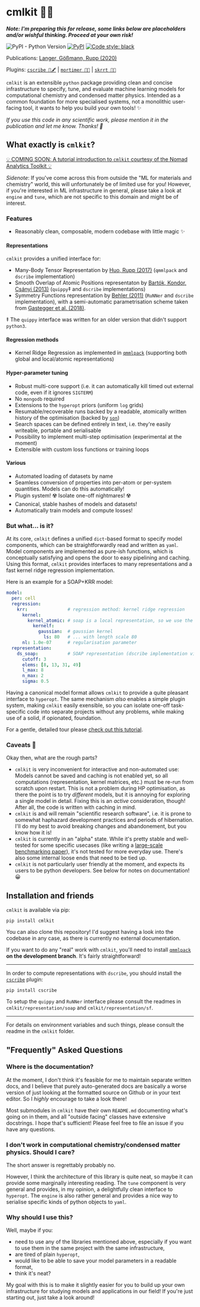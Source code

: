 # cmlkit 🐫🧰

***Note: I'm preparing this for release, some links below are placeholders and/or wishful thinking. Proceed at your own risk!***

![PyPI - Python Version](https://img.shields.io/pypi/pyversions/cmlkit.svg) [![PyPI](https://img.shields.io/pypi/v/cmlkit.svg)](https://pypi.org/project/cmlkit/) [![Code style: black](https://img.shields.io/badge/code%20style-black-000000.svg)](https://github.com/python/black) 

Publications: [Langer, Gößmann, Rupp (2020)](https://marcel.science/repbench)

Plugins: [`cscribe 🐫🖋️`](https://github.com/sirmarcel/cscribe) | [`mortimer 🎩⏰`](https://gitlab.com/sirmarcel/mortimer) | [`skrrt 🚗💨`](https://gitlab.com/sirmarcel/skrrt)

`cmlkit` is an extensible `python` package providing clean and concise infrastructure to specify, tune, and evaluate machine learning models for computational chemistry and condensed matter physics. Intended as a common foundation for more specialised systems, not a monolithic user-facing tool, it wants to help you build your own tools! ✨

*If you use this code in any scientific work, please mention it in the publication and let me know. Thanks! 🐫*

## What exactly is `cmlkit`?

[💡 COMING SOON: A tutorial introduction to `cmlkit` courtesy of the Nomad Analytics Toolkit 💡](https://nomad-coe.eu)

*Sidenote*: If you've come across this from outside the "ML for materials and chemistry" world, this will unfortunately be of limited use for you! However, if you're interested in ML infrastructure in general, please take a look at `engine` and `tune`, which are not specific to this domain and might be of interest.

### Features

- Reasonably clean, composable, modern codebase with little magic ✨

#### Representations

`cmlkit` provides a unified interface for:

- Many-Body Tensor Representation by [Huo, Rupp (2017)](https://arxiv.org/abs/1704.06439) (`qmmlpack` and `dscribe` implementation)
- Smooth Overlap of Atomic Positions representaton by [Bartók, Kondor, Csányi (2013)](https://doi.org/10.1103/PhysRevB.87.184115) (`quippy`‡ and `dscribe` implementations)
- Symmetry Functions representation by [Behler (2011)](https://doi.org/10.1063/1.3553717) (`RuNNer` and `dscribe` implementation), with a semi-automatic parametrisation scheme taken from [Gastegger et al. (2018)](https://doi.org/10.1063/1.5019667).

‡ The `quippy` interface was written for an older version that didn't support `python3`.

#### Regression methods

- Kernel Ridge Regression as implemented in [`qmmlpack`](https://gitlab.com/qmml/qmmlpack) (supporting both global and local/atomic representations)

#### Hyper-parameter tuning

- Robust multi-core support (i.e. it can automatically kill timed out external code, even if it ignores `SIGTERM`)
- No `mongodb` required
- Extensions to the `hyperopt` priors (uniform `log` grids)
- Resumable/recoverable runs backed by a readable, atomically written history of the optimisation (backed by [`son`](https://github.com/flokno/son))
- Search spaces can be defined entirely in text, i.e. they're easily writeable, portable and serialisable
- Possibility to implement multi-step optimisation (experimental at the moment)
- Extensible with custom loss functions or training loops

#### Various

- Automated loading of datasets by name
- Seamless conversion of properties into per-atom or per-system quantities. Models can do this automatically!
- Plugin system! ☢️ Isolate one-off nightmares! ☢️
- Canonical, stable hashes of models and datasets!
- Automatically train models and compute losses!

### But what... is it?

At its core, `cmlkit` defines a unified `dict`-based format to specify model components, which can be straightforwardly read and written as `yaml`. Model components are implemented as pure-ish functions, which is conceptually satisfying and opens the door to easy pipelining and caching. Using this format, `cmlkit` provides interfaces to many representations and a fast kernel ridge regression implementation.

Here is an example for a SOAP+KRR model:

```yaml
model:
  per: cell
  regression:
    krr:               # regression method: kernel ridge regression
      kernel:
        kernel_atomic: # soap is a local representation, so we use the appropriate kernel
          kernelf:
            gaussian:  # gaussian kernel
              ls: 80   # ... with length scale 80
      nl: 1.0e-07      # regularisation parameter
  representation:
    ds_soap:           # SOAP representation (dscribe implementation via plugin)
      cutoff: 3	
      elems: [8, 13, 31, 49]
      l_max: 8
      n_max: 2
      sigma: 0.5
```

Having a canonical model format allows `cmlkit` to provide a quite pleasant interface to `hyperopt`. The same mechanism *also* enables a simple plugin system, making `cmlkit` easily exensible, so you can isolate one-off task-specific code into separate projects without any problems, while making use of a solid, if opionated, foundation.

For a gentle, detailed tour please [check out this tutorial]( nomad-coe.eu ).

### Caveats 😬

Okay then, what are the rough parts?

- `cmlkit` is very inconvenient for interactive and non-automated use: Models cannot be saved and caching is not enabled yet, so all computations (representation, kernel matrices, etc.) must be re-run from scratch upon restart. This is not a problem during HP optimisation, as there the point is to try *different* models, but it is annoying for exploring a single model in detail. Fixing this is an *active* consideration, though! After all, the code is written with caching in mind.
- `cmlkit` is and will remain "scientific research software", i.e. it is prone to somewhat haphazard development practices and periods of hibernation. I'll do my best to avoid breaking changes and abandonement, but you know how it is!
- `cmlkit` is currently in an "alpha" state. While it's pretty stable and well-tested for some specific usecases (like writing a [large-scale benchmarking paper](marcel.science/repbench)), it's not tested for more everyday use. There's also some internal loose ends that need to be tied up.
- `cmlkit` is not particularly user friendly at the moment, and expects its users to be python developers. See below for notes on documentation! 😀

## Installation and friends

`cmlkit` is available via pip:

```
pip install cmlkit
```

You can also clone this repository! I'd suggest having a look into the codebase in any case, as there is currently no external documentation.

If you want to do any "real" work with `cmlkit`, you'll need to install [`qmmlpack`](https://gitlab.com/qmml/qmmlpack/-/tree/development) **on the development branch**. It's fairly straightforward!

***

In order to compute representations with `dscribe`, you should install the [`cscribe`](https://github.com/sirmarcel/cscribe) plugin:

```
pip install cscribe
```

To setup the `quippy` and `RuNNer` interface please consult the readmes in `cmlkit/representation/soap` and `cmlkit/representation/sf`.

***

For details on environment variables and such things, please consult the readme in the `cmlkit` folder.

## "Frequently" Asked Questions

### Where is the documentation?

At the moment, I don't think it's feasible for me to maintain separate written docs, and I believe that purely auto-generated docs are basically a worse version of just looking at the formatted source on Github or in your text editor. So I *highly* encourage to take a look there!

Most submodules in `cmlkit` have their own `README.md` documenting what's going on in them, and all "outside facing" classes have extensive docstrings. I hope that's sufficient! Please feel free to file an issue if you have any questions.

### I don't work in computational chemistry/condensed matter physics. Should I care?

The short answer is regrettably probably no. 

However, I think the architecture of this library is quite neat, so maybe it can provide some marginally interesting reading. The `tune` component is very general and provides, in my opinion, a delightfully clean interface to `hyperopt`. The `engine` is also rather general and provides a nice way to serialise specific kinds of python objects to `yaml`.

### Why should I use this?

Well, maybe if you:

- need to use any of the libraries mentioned above, especially if you want to use them in the same project with the same infrastructure,
- are tired of plain `hyperopt`,
- would like to be able to save your model parameters in a readable format,
- think it's neat?

My goal with this is to make it slightly easier for you to build up your own infrastructure for studying models and applications in our field! If you're just starting out, just take a look around!


